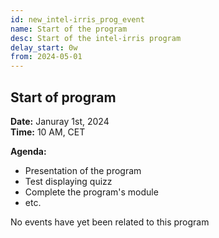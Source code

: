 ```yaml
---
id: new_intel-irris_prog_event
name: Start of the program
desc: Start of the intel-irris program
delay_start: 0w
from: 2024-05-01
---
```


## Start of program

**Date:** Januray 1st, 2024  
**Time:**  10 AM, CET 

**Agenda:**
- Presentation of the program
- Test displaying quizz
- Complete the program's module
- etc.


No events have yet been related to this program